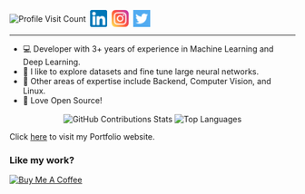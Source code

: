 <p align="left">
  <img align="center" alt="Profile Visit Count" src="https://komarev.com/ghpvc/?username=Gautam-J&style=for-the-badge" />&nbsp;
  <a href="https://linkedin.com/in/gj-07" target="_blank"><img align="center" alt="Gautam J | LinkedIn" width="30px" src="./readme_media/linkedin.png" /></a>&nbsp;
  <a href="https://www.instagram.com/gautam.j/" target="_blank"><img align="center" alt="Gautam J | Instagram" width="30px" src="./readme_media/instagram.png" /></a>&nbsp;
  <a href="https://twitter.com/gautamj02" target="_blank"><img align="center" alt="Gautam J | Twitter" width="30px" src="./readme_media/twitter.png" /></a>&nbsp;
</p>
 
 ---
 
* 💻 Developer with 3+ years of experience in Machine Learning and Deep Learning.
* 🧠 I like to explore datasets and fine tune large neural networks.
* 💾 Other areas of expertise include Backend, Computer Vision, and Linux.
* 💙 Love Open Source!

<p align="center">
  <img align="center" alt="GitHub Contributions Stats" src="https://github-readme-stats.vercel.app/api?username=Gautam-J&count_private=true&show_icons=true&theme=dark&hide_border=true" width="53%" />
  <img align="center" alt="Top Languages" src="https://github-readme-stats.vercel.app/api/top-langs/?username=Gautam-J&exclude_repo=linux-dotfiles&layout=compact&theme=dark&hide=html,css&hide_border=true" width="46%" />
</p>

Click <a href="https://portfolio-gautam-j.vercel.app" target="_blank">here</a> to visit my Portfolio website.

### Like my work?
<a href="https://www.buymeacoffee.com/gautamj" target="_blank"><img src="https://cdn.buymeacoffee.com/buttons/v2/default-yellow.png" alt="Buy Me A Coffee" height="60px" width="217px" ></a>
